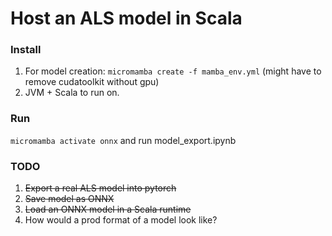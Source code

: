 # Host an ALS model in Scala

### Install
1. For model creation: `micromamba create -f mamba_env.yml` (might have to remove cudatoolkit without gpu)
2. JVM + Scala to run on.

### Run
`micromamba activate onnx` and run model_export.ipynb


### TODO
1. ~~Export a real ALS model into pytorch~~
2. ~~Save model as ONNX~~
3. ~~Load an ONNX model in a Scala runtime~~
4. How would a prod format of a model look like?